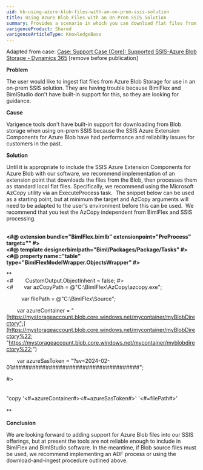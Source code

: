 ```yaml
---
uid: kb-using-azure-blob-files-with-an-on-prem-ssis-solution
title: Using Azure Blob Files with an On-Prem SSIS Solution
summary: Provides a scenario in which you can download flat files from Azure Blob Storage for use in an on-prem SSIS solution.
varigenceProduct: Shared
varigenceArticleType: KnowledgeBase
---
```

Adapted from case: [Case: Support Case (Core): Supported SSIS-Azure Blob Storage - Dynamics 365](https://varigence-prod.crm.dynamics.com/main.aspx?appid=5e76663e-a3c2-ee11-907a-000d3a9eadbe&pagetype=entityrecord&etn=incident&id=4f673637-6dd0-ee11-9078-7c1e5200bad8) \[remove before publication\]

**Problem**

The user would like to ingest flat files from Azure Blob Storage for use in an on-prem SSIS solution. They are having trouble because BimlFlex and BimlStudio don't have built-in support for this, so they are looking for guidance.

**Cause** 

Varigence tools don't have built-in support for downloading from Blob storage when using on-prem SSIS because the SSIS Azure Extension Components for Azure Blob have had performance and reliability issues for customers in the past.   

**Solution** 

Until it is appropriate to include the SSIS Azure Extension Components for Azure Blob with our software, we recommend implementation of an extension point that downloads the files from the Blob, then processes them as standard local flat files. Specifically, we recommend using the Microsoft AzCopy utility via an ExecuteProcess task.  The snippet below can be used as a starting point, but at minimum the target and AzCopy arguments will need to be adapted to the user's environment before this can be used.  We recommend that you test the AzCopy independent from BimlFlex and SSIS processing.   
 

**<#@ extension bundle="BimlFlex.bimlb" extensionpoint="PreProcess" target="" #>  
<#@ template designerbimlpath="Biml/Packages/Package/Tasks" #>  
<#@ property name="table" type="BimlFlexModelWrapper.ObjectsWrapper" #>**

**<!-- This can be any anything defined within the SSIS Control Flow. -->  
<#   CustomOutput.ObjectInherit = false; #>  
<#  var azCopyPath = @"C:\\BimlFlex\\AzCopy\\azcopy.exe";  
  
     var filePath = @"C:\\BimlFlex\\Source";  
  
  var azureContainer = "[https://mystorageaccount.blob.core.windows.net/mycontainer/myBlobDirectory";](https://mystorageaccount.blob.core.windows.net/mycontainer/myBlobDirectory%22; "https://mystorageaccount.blob.core.windows.net/mycontainer/myblobdirectory%22;")  
  
  var azureSasToken = "?sv=2024-02-01######################################";  
  
#>  
<ExecuteProcess Name="AZ - Copy Source Files" Executable="<#=azCopyPath#>" WorkingDirectory="<#=filePath#>" WindowStyle="Hidden" DelayValidation="true" Timeout="0" StandardErrorVariableName="User.ProcessStandardError" StandardOutputVariableName="User.ProcessStandardOutput">  
<Expressions>  
<Expression ExternalProperty="Arguments">"copy '<#=azureContainer#><#=azureSasToken#>' '<#=filePath#>'</Expression>  
</Expressions>  
</ExecuteProcess>**

**Conclusion**

We are looking forward to adding support for Azure Blob files into our SSIS offerings, but at present the tools are not reliable enough to include in BimlFlex and BimlStudio software. In the meantime, if Blob source files must be used, we recommend implementing an ADF process or using the download-and-ingest procedure outlined above.